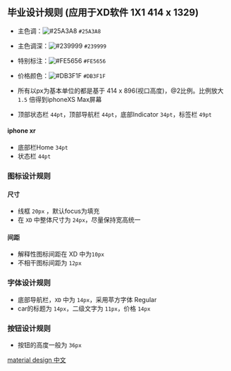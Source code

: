 ## 毕业设计规则 (应用于XD软件 1X1 414 x 1329)

+ 主色调：![#25A3A8](https://placehold.it/15/25A3A8/000000?text=+) `#25A3A8`
+ 主色调深：![#239999](https://placehold.it/15/239999/000000?text=+) `#239999`
+ 特别标注：![#FE5656](https://placehold.it/15/FE5656/000000?text=+) `#FE5656`

+ 价格颜色：![#DB3F1F](https://placehold.it/15/DB3F1F/000000?text=+) `#DB3F1F`

+ 所有以px为基本单位的都是基于 414 x 896(视口高度)，@2比例。比例放大 `1.5` 倍得到iphoneXS Max屏幕

+ 顶部状态栏 `44pt`，顶部导航栏 `44pt`，底部Indicator `34pt`，标签栏 `49pt`

#### iphone xr
+ 底部栏Home `34pt`
+ 状态栏 `44pt`

### 图标设计规则

#### 尺寸
+ 线框 `20px` ，默认focus为填充
+ 在 `XD` 中整体尺寸为 `24px`，尽量保持宽高统一

#### 间距
+ 解释性图标间距在 XD 中为`10px`
+ 不相干图标间距为 `12px`

### 字体设计规则

+ 底部导航栏，`XD` 中为 `14px`，采用苹方字体 Regular
+ car的标题为 `14px`，二级文字为 `11px`，价格 `14px`

### 按钮设计规则

+ 按钮的高度一般为 `36px`


[material design 中文](https://www.mdui.org/design/)